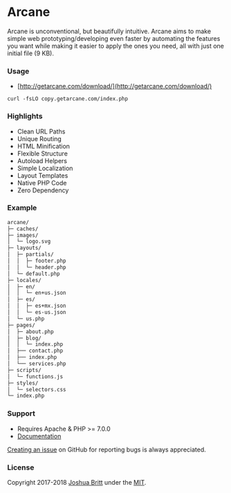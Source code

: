 # Arcane

Arcane is unconventional, but beautifully intuitive. Arcane aims to make simple web prototyping/developing even faster by automating the features you want while making it easier to apply the ones you need, all with just one initial file (9 KB).

### Usage

- [http://getarcane.com/download/](http://getarcane.com/download/)

``` shell
curl -fsLO copy.getarcane.com/index.php
```

### Highlights

- Clean URL Paths
- Unique Routing
- HTML Minification
- Flexible Structure
- Autoload Helpers
- Simple Localization
- Layout Templates
- Native PHP Code
- Zero Dependency

### Example

``` txt
arcane/
├─ caches/
├─ images/
│  └─ logo.svg
├─ layouts/
│  ├─ partials/
│  │  ├─ footer.php
│  │  └─ header.php
│  └─ default.php
├─ locales/
│  ├─ en/
│  │  └─ en+us.json
│  ├─ es/
│  │  ├─ es+mx.json
│  │  └─ es-us.json
│  └─ us.php
├─ pages/
│  ├─ about.php
│  ├─ blog/
│  │  └─ index.php
│  ├── contact.php
│  ├── index.php
│  └── services.php
├─ scripts/
│  └─ functions.js
├─ styles/
│  └─ selectors.css
└─ index.php
```

### Support

- Requires Apache & PHP >= 7.0.0
- [Documentation](MANUAL.md)

[Creating an issue](https://github.com/capachow/arcane/issues/) on GitHub for reporting bugs is always appreciated.

### License

Copyright 2017-2018 [Joshua Britt](https://github.com/capachow/) under the [MIT](LICENSE.md).